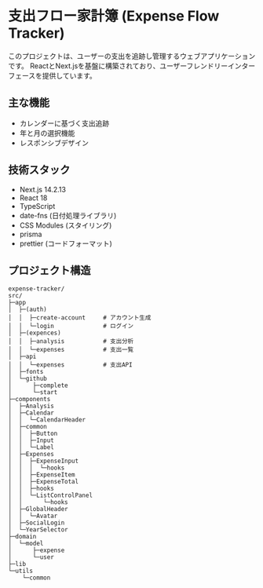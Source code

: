 # 支出フロー家計簿 (Expense Flow Tracker)

このプロジェクトは、ユーザーの支出を追跡し管理するウェブアプリケーションです。
ReactとNext.jsを基盤に構築されており、ユーザーフレンドリーインターフェースを提供しています。

## 主な機能

- カレンダーに基づく支出追跡
- 年と月の選択機能
- レスポンシブデザイン

## 技術スタック

- Next.js 14.2.13
- React 18
- TypeScript
- date-fns (日付処理ライブラリ)
- CSS Modules (スタイリング)
- prisma
- prettier (コードフォーマット)

## プロジェクト構造
```shell
expense-tracker/
src/
├─app
│  ├─(auth)                
│  │  ├─create-account     # アカウント生成
│  │  └─login              # ログイン
│  ├─(expences)            
│  │  ├─analysis           # 支出分析
│  │  └─expenses           # 支出一覧
│  ├─api 
│  │  └─expenses           # 支出API
│  ├─fonts
│  └─github
│      ├─complete
│      └─start
├─components
│  ├─Analysis
│  ├─Calendar
│  │  └─CalendarHeader
│  ├─common
│  │  ├─Button
│  │  ├─Input
│  │  └─Label
│  ├─Expenses
│  │  ├─ExpenseInput
│  │  │  └─hooks
│  │  ├─ExpenseItem
│  │  ├─ExpenseTotal
│  │  ├─hooks
│  │  └─ListControlPanel
│  │      └─hooks
│  ├─GlobalHeader
│  │  └─Avatar
│  ├─SocialLogin
│  └─YearSelector
├─domain
│  └─model
│      ├─expense
│      └─user
├─lib
└─utils
    └─common
```
